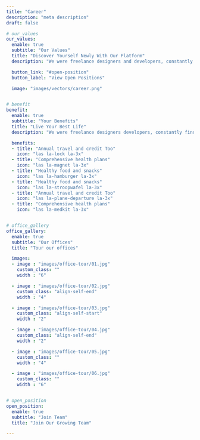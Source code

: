 ```yaml
---
title: "Career"
description: "meta description"
draft: false

# our_values
our_values:
  enable: true
  subtitle: "Our Values"
  title: "Discover Yourself Newly With Our Platform"
  description: "We were freelance designers and developers, constantly finding ourselves deep vague feedback. This made every client and team leaving a notes from the sticky note on a piece of paper?"

  button_link: "#open-position"
  button_label: "View Open Positions"

  image: "images/vectors/career.png"


# benefit
benefit:
  enable: true
  subtitle: "Your Benefits"
  title: "Live Your Best Life"
  description: "We were freelance designers developers, constantly finding <br> ourselves deep vague feedback. This made every client and team"

  benefits:
  - title: "Annual travel and credit Too"
    icon: "las la-lock la-3x"
  - title: "Comprehensive health plans"
    icon: "las la-magnet la-3x"
  - title: "Healthy food and snacks"
    icon: "las la-hamburger la-3x"
  - title: "Healthy food and snacks"
    icon: "las la-stroopwafel la-3x"
  - title: "Annual travel and credit Too"
    icon: "las la-plane-departure la-3x"
  - title: "Comprehensive health plans"
    icon: "las la-medkit la-3x"


# office_gallery
office_gallery:
  enable: true
  subtitle: "Our Offices"
  title: "Tour our offices"

  images:
  - image : "images/office-tour/01.jpg"
    custom_class: ""
    width : "6"

  - image : "images/office-tour/02.jpg"
    custom_class: "align-self-end"
    width : "4"

  - image : "images/office-tour/03.jpg"
    custom_class: "align-self-start"
    width : "2"

  - image : "images/office-tour/04.jpg"
    custom_class: "align-self-end"
    width : "2"

  - image : "images/office-tour/05.jpg"
    custom_class: ""
    width : "4"

  - image : "images/office-tour/06.jpg"
    custom_class: ""
    width : "6"


# open_position
open_position:
  enable: true
  subtitle: "Join Team"
  title: "Join Our Growing Team"

---
```


